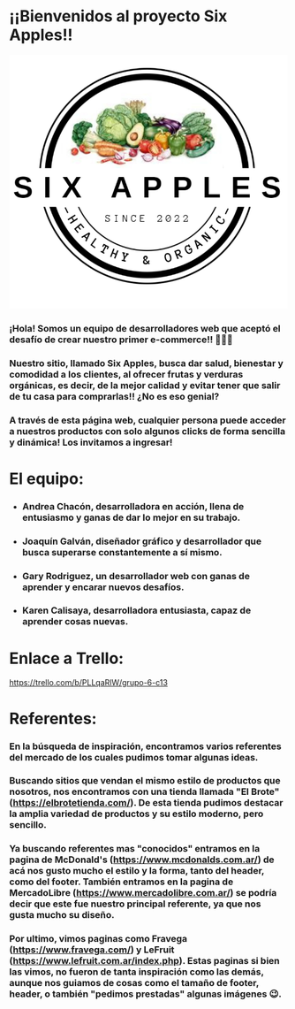 # **¡¡Bienvenidos al proyecto Six Apples!!**
![logo](/public/images/logo.png)
### ¡Hola! Somos un equipo de desarrolladores web que aceptó el desafío de crear nuestro primer e-commerce!! 🥳🤓🦆
### Nuestro sitio, llamado Six Apples, busca dar salud, bienestar y comodidad a los clientes, al ofrecer frutas y verduras orgánicas, es decir, de la mejor calidad y evitar tener que salir de tu casa para comprarlas!! ¿No es eso genial? 
### A través de esta página web, cualquier persona puede acceder a nuestros productos con solo algunos clicks de forma sencilla y dinámica! Los invitamos a ingresar!
# El equipo:
- ### Andrea Chacón, desarrolladora en acción, llena de entusiasmo y ganas de dar lo mejor en su trabajo.
- ### Joaquín Galván, diseñador gráfico y desarrollador que busca superarse constantemente a sí mismo.
- ### Gary Rodriguez, un desarrollador web con ganas de aprender y encarar nuevos desafíos.
- ### Karen Calisaya, desarrolladora entusiasta, capaz de aprender cosas nuevas.
# Enlace a Trello:
<https://trello.com/b/PLLqaRlW/grupo-6-c13>
# Referentes:
### En la búsqueda de inspiración, encontramos varios referentes del mercado de los cuales pudimos tomar algunas ideas.
### Buscando sitios que vendan el mismo estilo de productos que nosotros, nos encontramos con una tienda llamada "El Brote" (<https://elbrotetienda.com/>). De esta tienda pudimos destacar la amplia variedad de productos y su estilo moderno, pero sencillo.
### Ya buscando referentes mas "conocidos" entramos en la pagina de McDonald's (<https://www.mcdonalds.com.ar/>) de acá nos gusto mucho el estilo y la forma, tanto del header, como del footer. También entramos en la pagina de MercadoLibre (<https://www.mercadolibre.com.ar/>) se podría decir que este fue nuestro principal referente, ya que nos gusta mucho su diseño.
### Por ultimo, vimos paginas como Fravega (<https://www.fravega.com/>) y LeFruit (<https://www.lefruit.com.ar/index.php>). Estas paginas si bien las vimos, no fueron de tanta inspiración como las demás, aunque nos guiamos de cosas como el tamaño de footer, header, o también "pedimos prestadas" algunas imágenes 😉.